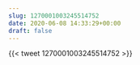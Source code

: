 ```yaml
---
slug: 1270001003245514752
date: 2020-06-08 14:33:29+00:00
draft: false
---
```


{{< tweet 1270001003245514752 >}}
